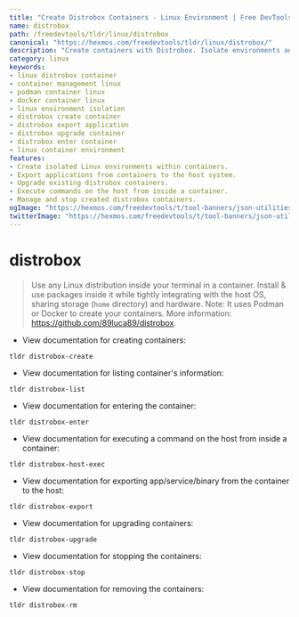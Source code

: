 ```yaml
---
title: "Create Distrobox Containers - Linux Environment | Free DevTools"
name: distrobox
path: /freedevtools/tldr/linux/distrobox
canonical: "https://hexmos.com/freedevtools/tldr/linux/distrobox/"
description: "Create containers with Distrobox. Isolate environments and manage Linux distributions. Free online tool, no registration required."
category: linux
keywords:
- linux distrobox container
- container management linux
- podman container linux
- docker container linux
- linux environment isolation
- distrobox create container
- distrobox export application
- distrobox upgrade container
- distrobox enter container
- linux container environment
features:
- Create isolated Linux environments within containers.
- Export applications from containers to the host system.
- Upgrade existing distrobox containers.
- Execute commands on the host from inside a container.
- Manage and stop created distrobox containers.
ogImage: "https://hexmos.com/freedevtools/t/tool-banners/json-utilities-banner.png"
twitterImage: "https://hexmos.com/freedevtools/t/tool-banners/json-utilities-banner.png"
---
```


# distrobox

> Use any Linux distribution inside your terminal in a container. Install & use packages inside it while tightly integrating with the host OS, sharing storage (`home` directory) and hardware.
> Note: It uses Podman or Docker to create your containers.
> More information: <https://github.com/89luca89/distrobox>.

- View documentation for creating containers:

`tldr distrobox-create`

- View documentation for listing container's information:

`tldr distrobox-list`

- View documentation for entering the container:

`tldr distrobox-enter`

- View documentation for executing a command on the host from inside a container:

`tldr distrobox-host-exec`

- View documentation for exporting app/service/binary from the container to the host:

`tldr distrobox-export`

- View documentation for upgrading containers:

`tldr distrobox-upgrade`

- View documentation for stopping the containers:

`tldr distrobox-stop`

- View documentation for removing the containers:

`tldr distrobox-rm`
